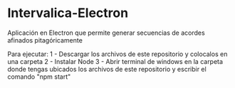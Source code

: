 # Intervalica-Electron
Aplicación en Electron que permite generar secuencias de acordes afinados pitagóricamente

Para ejecutar:
1 - Descargar los archivos de este repositorio y colocalos en una carpeta
2 - Instalar Node
3 - Abrir terminal de windows en la carpeta donde tengas ubicados los archivos de este repositorio y escribir el comando "npm start"
